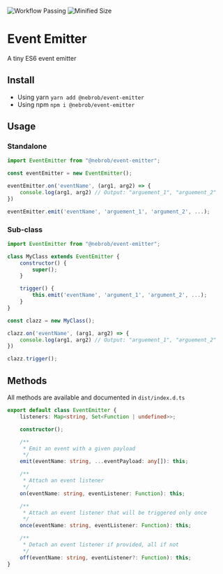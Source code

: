 ![Workflow Passing](https://github.com/nebrob/event-emitter/actions/workflows/npm-publish.yml/badge.svg)
![Minified Size](https://badgen.net/bundlephobia/minzip/@nebrob/event-emitter)

# Event Emitter

A tiny ES6 event emitter

## Install

* Using yarn `yarn add @nebrob/event-emitter`
* Using npm `npm i @nebrob/event-emitter`

## Usage

### Standalone

```javascript
import EventEmitter from "@nebrob/event-emitter";

const eventEmitter = new EventEmitter();

eventEmitter.on('eventName', (arg1, arg2) => {
    console.log(arg1, arg2) // Output: "arguement_1", "arguement_2"
})

eventEmitter.emit('eventName', 'arguement_1', 'argument_2', ...);
```

### Sub-class

```javascript
import EventEmitter from "@nebrob/event-emitter";

class MyClass extends EventEmitter {
    constructor() {
        super();
    }

    trigger() {
        this.emit('eventName', 'argument_1', 'argument_2', ...);
    }
}

const clazz = new MyClass();

clazz.on('eventName', (arg1, arg2) => {
    console.log(arg1, arg2) // Output: "arguement_1", "arguement_2"
})

clazz.trigger();
```

## Methods

All methods are available and documented in `dist/index.d.ts`

```typescript
export default class EventEmitter {
    listeners: Map<string, Set<Function | undefined>>;

    constructor();

    /**
     * Emit an event with a given payload
     */
    emit(eventName: string, ...eventPayload: any[]): this;

    /**
     * Attach an event listener
     */
    on(eventName: string, eventListener: Function): this;

    /**
     * Attach an event listener that will be triggered only once
     */
    once(eventName: string, eventListener: Function): this;

    /**
     * Detach an event listener if provided, all if not
     */
    off(eventName: string, eventListener?: Function): this;
}

```

